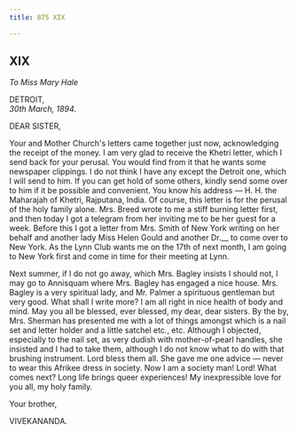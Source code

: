```yaml
---
title: 875 XIX

---
```

  

  
  
  
  


## XIX

*To Miss Mary Hale*

DETROIT,  
*30th March, 1894*.

DEAR SISTER,

Your and Mother Church's letters came together just now, acknowledging
the receipt of the money. I am very glad to receive the Khetri letter,
which I send back for your perusal. You would find from it that he wants
some newspaper clippings. I do not think I have any except the Detroit
one, which I will send to him. If you can get hold of some others,
kindly send some over to him if it be possible and convenient. You know
his address — H. H. the Maharajah of Khetri, Rajputana, India. Of
course, this letter is for the perusal of the holy family alone. Mrs.
Breed wrote to me a stiff burning letter first, and then today I got a
telegram from her inviting me to be her guest for a week. Before this I
got a letter from Mrs. Smith of New York writing on her behalf and
another lady Miss Helen Gould and another Dr.\_\_ to come over to New
York. As the Lynn Club wants me on the 17th of next month, I am going to
New York first and come in time for their meeting at Lynn.

Next summer, if I do not go away, which Mrs. Bagley insists I should
not, I may go to Annisquam where Mrs. Bagley has engaged a nice house.
Mrs. Bagley is a very spiritual lady, and Mr. Palmer a spirituous
gentleman but very good. What shall I write more? I am all right in nice
health of body and mind. May you all be blessed, ever blessed, my dear,
dear sisters. By the by, Mrs. Sherman has presented me with a lot of
things amongst which is a nail set and letter holder and a little
satchel etc., etc. Although I objected, especially to the nail set, as
very dudish with mother-of-pearl handles, she insisted and I had to take
them, although I do not know what to do with that brushing instrument.
Lord bless them all. She gave me one advice — never to wear this Afrikee
dress in society. Now I am a society man! Lord! What comes next? Long
life brings queer experiences! My inexpressible love for you all, my
holy family. 

Your brother,

VIVEKANANDA.